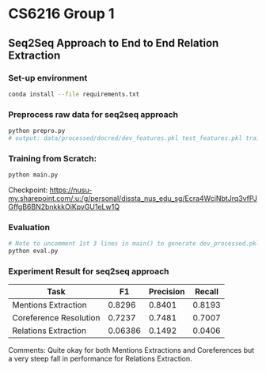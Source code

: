 # CS6216 Group 1
## Seq2Seq Approach to End to End Relation Extraction

### Set-up environment
```bash
conda install --file requirements.txt
```

### Preprocess raw data for seq2seq approach
```bash
python prepro.py
# output: data/processed/docred/dev_features.pkl test_features.pkl train_features.pkl
```

### Training from Scratch:
```bash
python main.py
```
Checkpoint: https://nusu-my.sharepoint.com/:u:/g/personal/dissta_nus_edu_sg/Ecra4WcjNbtJrq3vfPJGffgB6BN2bnkkkOiKpvGU1eLw1Q

### Evaluation
```bash
# Note to uncomment 1st 3 lines in main() to generate dev_processed.pkl
python eval.py
```
### Experiment Result for seq2seq approach
|Task|F1|Precision|Recall|
|----|--|---------|------|
|Mentions Extraction|0.8296|0.8401|0.8193|
|Coreference Resolution|0.7237|0.7481|0.7007|
|Relations Extraction|0.06386|0.1492|0.0406|

Comments: Quite okay for both Mentions Extractions and Coreferences but a very steep fall in performance for Relations Extraction. 
